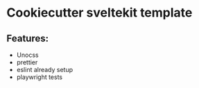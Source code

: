 
# Cookiecutter sveltekit template



## Features:

- Unocss
- prettier
- eslint already setup
- playwright tests